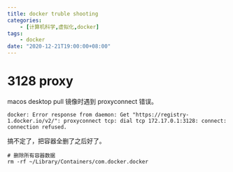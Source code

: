 ```yaml
---
title: docker truble shooting
categories:
    - [计算机科学,虚拟化,docker]
tags:
    - docker
date: "2020-12-21T19:00:00+08:00"
---
```


# 3128 proxy

macos desktop pull 镜像时遇到 proxyconnect 错误。

```shell
docker: Error response from daemon: Get "https://registry-1.docker.io/v2/": proxyconnect tcp: dial tcp 172.17.0.1:3128: connect: connection refused.
```

搞不定了，把容器全删了之后好了。

```shell
# 删除所有容器数据
rm -rf ~/Library/Containers/com.docker.docker
```

